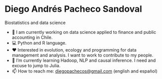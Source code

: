 # Diego Andrés Pacheco Sandoval
Biostatistics and data science

- 🔭 I am currently working on data science applied to finance and public accounting in Chile.
- :computer: Python and R language.
- :heart: Interested in evolution, ecology and programming for data management and analysis. I want to work to contribute to my people.
- 🌱 I’m currently learning Hadoop, NLP and causal inference. I need and excuse to jump to Julia.
- 📫 How to reach me: diegopachecos@gmail.com (english and español)

